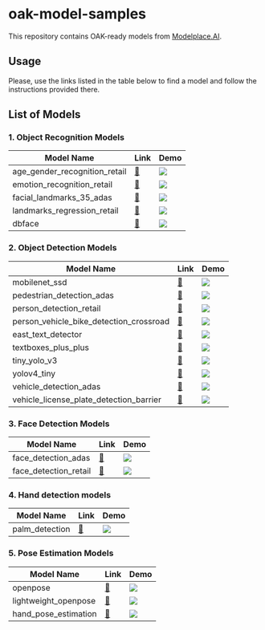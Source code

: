 # oak-model-samples

This repository contains OAK-ready models from [Modelplace.AI](https://modelplace.ai).

## Usage

Please, use the links listed in the table below to find a model and follow the instructions provided there.

## List of Models

### 1. Object Recognition Models

| Model Name                    | Link                                              | Demo                                          |
| ----------------------------- | ------------------------------------------------- | --------------------------------------------- |
| age_gender_recognition_retail | [:radio_button:](./age_gender_recognition_retail) | ![](./age_gender_recognition_retail/demo.gif) |
| emotion_recognition_retail    | [:radio_button:](./emotion_recognition_retail)    | ![](./emotion_recognition_retail/demo.gif)    |
| facial_landmarks_35_adas      | [:radio_button:](./facial_landmarks_35_adas)      | ![](./facial_landmarks_35_adas/demo.gif)      |
| landmarks_regression_retail   | [:radio_button:](./landmarks_regression_retail)   | ![](./landmarks_regression_retail/demo.gif)   |
| dbface                        | [:radio_button:](./dbface)                        | ![](./dbface/demo.gif)                        |

### 2. Object Detection Models

| Model Name                              | Link                                                        | Demo                                                    |
| --------------------------------------- | ----------------------------------------------------------- | ------------------------------------------------------- |
| mobilenet_ssd                           | [:radio_button:](./mobilenet_ssd)                           | ![](./mobilenet_ssd/demo.gif)                           |
| pedestrian_detection_adas               | [:radio_button:](./pedestrian_detection_adas)               | ![](./pedestrian_detection_adas/demo.gif)               |
| person_detection_retail                 | [:radio_button:](./person_detection_retail)                 | ![](./person_detection_retail/demo.gif)                 |
| person_vehicle_bike_detection_crossroad | [:radio_button:](./person_vehicle_bike_detection_crossroad) | ![](./person_vehicle_bike_detection_crossroad/demo.gif) |
| east_text_detector                      | [:radio_button:](./east_text_detector)                      | ![](./east_text_detector/demo.gif)                      |
| textboxes_plus_plus                     | [:radio_button:](./textboxes_plus_plus)                     | ![](./textboxes_plus_plus/demo.gif)                     |
| tiny_yolo_v3                            | [:radio_button:](./tiny_yolo_v3)                            | ![](./tiny_yolo_v3/demo.gif)                            |
| yolov4_tiny                             | [:radio_button:](./yolov4_tiny)                             | ![](./yolov4_tiny/demo.gif)                             |
| vehicle_detection_adas                  | [:radio_button:](./vehicle_detection_adas)                  | ![](./vehicle_detection_adas/demo.gif)                  |
| vehicle_license_plate_detection_barrier | [:radio_button:](./vehicle_license_plate_detection_barrier) | ![](./vehicle_license_plate_detection_barrier/demo.gif) |

### 3. Face Detection Models

| Model Name            | Link                                      | Demo                                  |
| --------------------- | ----------------------------------------- | ------------------------------------- |
| face_detection_adas   | [:radio_button:](./face_detection_adas)   | ![](./face_detection_adas/demo.gif)   |
| face_detection_retail | [:radio_button:](./face_detection_retail) | ![](./face_detection_retail/demo.gif) |

### 4. Hand detection models

| Model Name     | Link                               | Demo                           |
| -------------- | ---------------------------------- | ------------------------------ |
| palm_detection | [:radio_button:](./palm_detection) | ![](./palm_detection/demo.gif) |

### 5. Pose Estimation Models

| Model Name           | Link                                     | Demo                                 |
| -------------------- | ---------------------------------------- | ------------------------------------ |
| openpose             | [:radio_button:](./openpose)             | ![](./openpose/demo.gif)             |
| lightweight_openpose | [:radio_button:](./lightweight_openpose) | ![](./lightweight_openpose/demo.gif) |
| hand_pose_estimation | [:radio_button:](./hand_pose_estimation) | ![](./hand_pose_estimation/demo.gif) |
